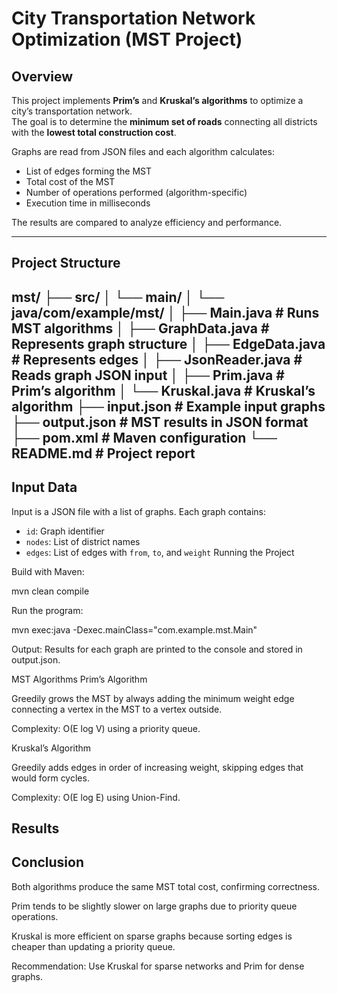 # City Transportation Network Optimization (MST Project)

## Overview

This project implements **Prim’s** and **Kruskal’s algorithms** to optimize a city’s transportation network.  
The goal is to determine the **minimum set of roads** connecting all districts with the **lowest total construction cost**.

Graphs are read from JSON files and each algorithm calculates:
- List of edges forming the MST  
- Total cost of the MST  
- Number of operations performed (algorithm-specific)  
- Execution time in milliseconds  

The results are compared to analyze efficiency and performance.

---

## Project Structure

mst/
├── src/
│ └── main/
│ └── java/com/example/mst/
│ ├── Main.java # Runs MST algorithms
│ ├── GraphData.java # Represents graph structure
│ ├── EdgeData.java # Represents edges
│ ├── JsonReader.java # Reads graph JSON input
│ ├── Prim.java # Prim’s algorithm
│ └── Kruskal.java # Kruskal’s algorithm
├── input.json # Example input graphs
├── output.json # MST results in JSON format
├── pom.xml # Maven configuration
└── README.md # Project report
---

## Input Data

Input is a JSON file with a list of graphs. Each graph contains:
- `id`: Graph identifier  
- `nodes`: List of district names  
- `edges`: List of edges with `from`, `to`, and `weight` Running the Project

Build with Maven:

mvn clean compile


Run the program:

mvn exec:java -Dexec.mainClass="com.example.mst.Main"


Output: Results for each graph are printed to the console and stored in output.json.

MST Algorithms
Prim’s Algorithm

Greedily grows the MST by always adding the minimum weight edge connecting a vertex in the MST to a vertex outside.

Complexity: O(E log V) using a priority queue.

Kruskal’s Algorithm

Greedily adds edges in order of increasing weight, skipping edges that would form cycles.

Complexity: O(E log E) using Union-Find.

## Results
## Conclusion

Both algorithms produce the same MST total cost, confirming correctness.

Prim tends to be slightly slower on large graphs due to priority queue operations.

Kruskal is more efficient on sparse graphs because sorting edges is cheaper than updating a priority queue.

Recommendation: Use Kruskal for sparse networks and Prim for dense graphs.
